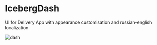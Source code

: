 # IcebergDash
UI for Delivery App with appearance customisation and russian-english localization

![dash](https://user-images.githubusercontent.com/94337419/201915902-e0b6261d-a7fd-44bf-bb4e-f8111bd9744d.png)
